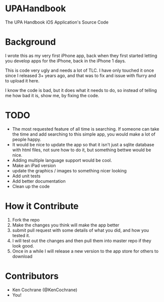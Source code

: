 UPAHandbook
===========

The UPA Handbook iOS Application's Source Code


Background
==========
I wrote this as my very first iPhone app, back when they first started letting you develop apps for the iPhone, back in the iPhone 1 days.

This is code very ugly and needs a lot of TLC. I have only touched it once since I released 3+ years ago, and that was to fix and
issue with flurry and to upload it here. 

I know the code is bad, but it does what it needs to do, so instead of telling me how bad it is, show me, by fixing the code.

TODO
====
- The most requested feature of all time is searching. If someone can take the time and add searching to this simple app, you would make a lot of people happy.
- It would be nice to update the app so that it isn't just a sqlite database with html files, not sure how to do it, but something bettwe would be nice.
- Adding multiple language support would be cool.
- Make an iPad version
- update the graphics / images to something nicer looking
- Add unit tests
- Add better documentation
- Clean up the code


How it Contribute
=================
1. Fork the repo
2. Make the changes you think will make the app better
3. submit pull request with some details of what you did, and how you tested it.
4. I will test out the changes and then pull them into master repo if they look good.
5. Once in a while I will release a new version to the app store for others to download

Contributors
============
- Ken Cochrane (@KenCochrane)
- You!
